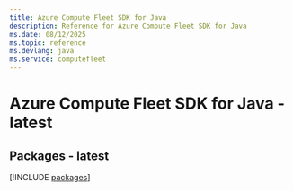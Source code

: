 ```yaml
---
title: Azure Compute Fleet SDK for Java
description: Reference for Azure Compute Fleet SDK for Java
ms.date: 08/12/2025
ms.topic: reference
ms.devlang: java
ms.service: computefleet
---
```

# Azure Compute Fleet SDK for Java - latest
## Packages - latest
[!INCLUDE [packages](compute-fleet-index.md)]